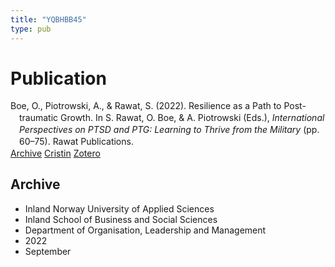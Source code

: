 ```yaml
---
title: "YQBHBB45"
type: pub
---
```

<h1>Publication</h1>
<article id="csl-bib-container-YQBHBB45" class="csl-bib-container">
  <div class="csl-bib-body" style="line-height: 1.35; padding-left: 1em; text-indent:-1em;">
  <div class="csl-entry">Boe, O., Piotrowski, A., &amp; Rawat, S. (2022). Resilience as a Path to Post-traumatic Growth. In S. Rawat, O. Boe, &amp; A. Piotrowski (Eds.), <i>International Perspectives on PTSD and PTG: Learning to Thrive from the Military</i> (pp. 60&#x2013;75). Rawat Publications.</div>
</div>
  <div class="csl-bib-buttons">
    <a href="#taxonomy-article-YQBHBB45" class="csl-bib-button">Archive</a>
    <a href alt="Cristin URL" class="csl-bib-button">Cristin</a>
    <a href alt="Zotero URL" class="csl-bib-button">Zotero</a>
  </div>
  <div id="csl-bib-meta-container-YQBHBB45"></div>
</article>
<div id="csl-bib-meta-YQBHBB45" class="csl-bib-meta">
  <article id="taxonomy-article-YQBHBB45" class="taxonomy-article">
    <h1>Archive</h1>
    <ul>
      <li>Inland Norway University of Applied Sciences</li>
      <li>Inland School of Business and Social Sciences</li>
      <li>Department of Organisation, Leadership and Management</li>
      <li>2022</li>
      <li>September</li>
    </ul>
  </article>
</div>
